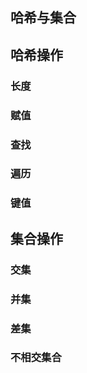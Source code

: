 ## 哈希与集合





## 哈希操作



### 长度



### 赋值



### 查找



### 遍历



### 键值



## 集合操作

### 交集



### 并集



### 差集



### 不相交集合

